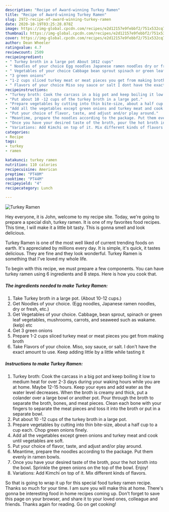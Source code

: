 ```yaml
---
description: "Recipe of Award-winning Turkey Ramen"
title: "Recipe of Award-winning Turkey Ramen"
slug: 2972-recipe-of-award-winning-turkey-ramen
date: 2020-10-19T03:25:28.078Z
image: https://img-global.cpcdn.com/recipes/e2d12157e9febbf2/751x532cq70/turkey-ramen-recipe-main-photo.jpg
thumbnail: https://img-global.cpcdn.com/recipes/e2d12157e9febbf2/751x532cq70/turkey-ramen-recipe-main-photo.jpg
cover: https://img-global.cpcdn.com/recipes/e2d12157e9febbf2/751x532cq70/turkey-ramen-recipe-main-photo.jpg
author: Dean Wheeler
ratingvalue: 4.7
reviewcount: 2509
recipeingredient:
- " Turkey broth in a large pot About 1012 cups"
- " Noodles of your choice Egg noodles Japanese ramen noodles dry or fresh etc"
- " Vegetables of your choice Cabbage bean sprout spinach or green leaf vegetables mushrooms carrots and seaweed such as wakame kelp etc"
- "3 green onions"
- "1-2 cups sliced turkey meat or meat pieces you get from making broth"
- " Flavors of your choice Miso soy sauce or salt I dont have the exact amount to use Keep adding little by a little while tasting it"
recipeinstructions:
- "Turkey broth: Cook the carcass in a big pot and keep boiling it low to medium heat for over 2-3 days during your waking hours while you are at home. Maybe 12-15 hours. Keep your eyes and add water as the water level decreases. When the broth is creamy and thick, put a colander over a large bowl or another pot. Pour through the broth to separate the broth, bones, and meat pieces. Clean each bone with your fingers to separate the meat pieces and toss it into the broth or put in a separate bowl."
- "Put about 10 -12 cups of the turkey broth in a large pot."
- "Prepare vegetables by cutting into thin bite-size, about a half cup to a cup each. Chop green onions finely."
- "Add all the vegetables except green onions and turkey meat and cook until vegetables are soft."
- "Put your choice of flavor, taste, and adjust and/or play around."
- "Meantime, prepare the noodles according to the package. Put them evenly in ramen bowls."
- "Once you have your desired taste of the broth, pour the hot broth into the bowl. Sprinkle the green onions on the top of the bowl. Enjoy!"
- "Variations: Add Kimchi on top of it. Mix different kinds of flavors."
categories:
- Recipe
tags:
- turkey
- ramen

katakunci: turkey ramen 
nutrition: 110 calories
recipecuisine: American
preptime: "PT40M"
cooktime: "PT44M"
recipeyield: "4"
recipecategory: Lunch

---
```



![Turkey Ramen](https://img-global.cpcdn.com/recipes/e2d12157e9febbf2/751x532cq70/turkey-ramen-recipe-main-photo.jpg)

Hey everyone, it is John, welcome to my recipe site. Today, we're going to prepare a special dish, turkey ramen. It is one of my favorites food recipes. This time, I will make it a little bit tasty. This is gonna smell and look delicious.

Turkey Ramen is one of the most well liked of current trending foods on earth. It's appreciated by millions every day. It is simple, it's quick, it tastes delicious. They are fine and they look wonderful. Turkey Ramen is something that I've loved my whole life.




To begin with this recipe, we must prepare a few components. You can have turkey ramen using 6 ingredients and 8 steps. Here is how you cook that.

<!--inarticleads1-->

##### The ingredients needed to make Turkey Ramen:

1. Take  Turkey broth in a large pot. (About 10-12 cups.)
1. Get  Noodles of your choice. (Egg noodles, Japanese ramen noodles, dry or fresh, etc.)
1. Get  Vegetables of your choice. Cabbage, bean sprout, spinach or green leaf vegetables, mushrooms, carrots, and seaweed such as wakame. (kelp) etc
1. Get 3 green onions
1. Prepare 1-2 cups sliced turkey meat or meat pieces you get from making broth
1. Take  Flavors of your choice. Miso, soy sauce, or salt. I don&#39;t have the exact amount to use. Keep adding little by a little while tasting it




<!--inarticleads2-->

##### Instructions to make Turkey Ramen:

1. Turkey broth: Cook the carcass in a big pot and keep boiling it low to medium heat for over 2-3 days during your waking hours while you are at home. Maybe 12-15 hours. Keep your eyes and add water as the water level decreases. When the broth is creamy and thick, put a colander over a large bowl or another pot. Pour through the broth to separate the broth, bones, and meat pieces. Clean each bone with your fingers to separate the meat pieces and toss it into the broth or put in a separate bowl.
1. Put about 10 -12 cups of the turkey broth in a large pot.
1. Prepare vegetables by cutting into thin bite-size, about a half cup to a cup each. Chop green onions finely.
1. Add all the vegetables except green onions and turkey meat and cook until vegetables are soft.
1. Put your choice of flavor, taste, and adjust and/or play around.
1. Meantime, prepare the noodles according to the package. Put them evenly in ramen bowls.
1. Once you have your desired taste of the broth, pour the hot broth into the bowl. Sprinkle the green onions on the top of the bowl. Enjoy!
1. Variations: Add Kimchi on top of it. Mix different kinds of flavors.




So that is going to wrap it up for this special food turkey ramen recipe. Thanks so much for your time. I am sure you will make this at home. There's gonna be interesting food in home recipes coming up. Don't forget to save this page on your browser, and share it to your loved ones, colleague and friends. Thanks again for reading. Go on get cooking!
